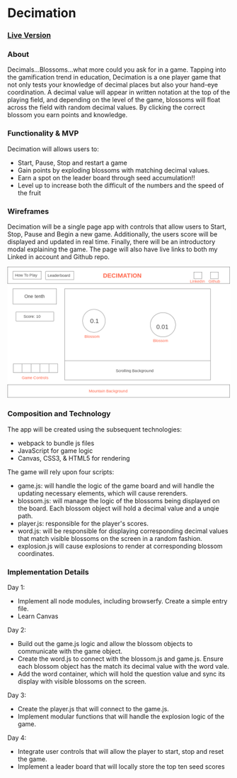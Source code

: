 # Decimation
### [Live Version](https://kmtownley.github.io/Decimation/)
### About
  Decimals...Blossoms...what more could you ask for in a game. Tapping into the gamification trend in education, Decimation is a one player game that not only tests your knowledge of decimal places but also your hand-eye coordination. A decimal value will appear in written notation at the top of the playing field, and depending on the level of the game, blossoms will float across the field with random decimal values. By clicking the correct blossom you earn points and knowledge.  

### Functionality & MVP

Decimation will allows users to:
* Start, Pause, Stop and restart a game
* Gain points by exploding blossoms with matching decimal values.
* Earn a spot on the leader board through seed accumulation!!
* Level up to increase both the difficult of the numbers and the speed of the fruit

### Wireframes
  Decimation will be a single page app with controls that allow users to Start, Stop, Pause and Begin a new game. Additionally, the users score will be displayed and updated in real time. Finally, there will be an introductory modal explaining the game. The page will also have live links to both my Linked in account and Github repo.

![alt text](assets/images/homepage.png)

### Composition and Technology
The app will be created using the subsequent technologies:
  * webpack to bundle js files
  * JavaScript for game logic
  * Canvas, CSS3, & HTML5 for rendering

The game will rely upon four scripts:
  * game.js: will handle the logic of the game board and will handle the updating necessary elements, which will cause rerenders.  
  * blossom.js: will manage the logic of the blossoms being displayed on the board. Each blossom object will hold a decimal value and a unqie path.
  * player.js: responsible for the player's scores.
  * word.js: will be responsible for displaying corresponding decimal values that match visible blossoms on the screen in a random fashion.
  * explosion.js will cause explosions to render at corresponding blossom coordinates.

### Implementation Details

Day 1:
  * Implement all node modules, including browserfy. Create a simple entry file.
  * Learn Canvas

Day 2:
  * Build out the game.js logic and allow the blossom objects to communicate with the game object.
  * Create the word.js to connect with the blossom.js and game.js. Ensure each blossom object has the match its decimal value with the word vale.
  * Add the word container, which will hold the question value and sync its display with visible blossoms on the screen.

Day 3:
  * Create the player.js that will connect to the game.js.
  * Implement modular functions that will handle the explosion logic of the game.

Day 4:
  * Integrate user controls that will allow the player to start, stop and reset the game.
  * Implement a leader board that will locally store the top ten seed scores
